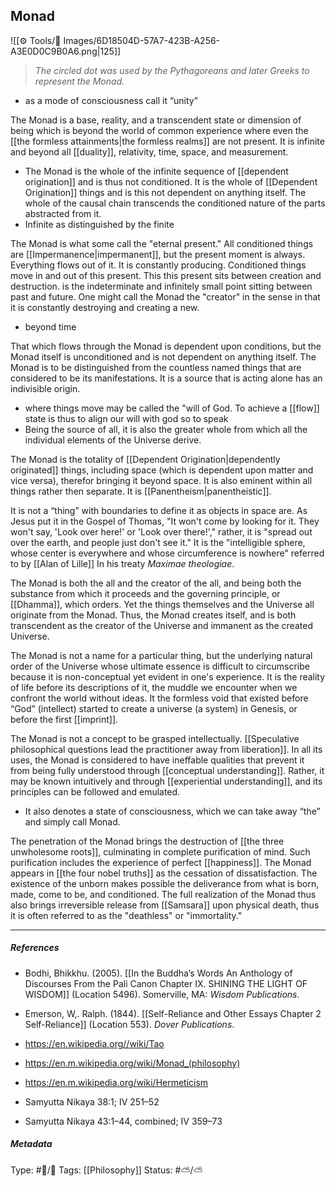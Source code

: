 ## Monad 

![[⚙️ Tools/📸 Images/6D18504D-57A7-423B-A256-A3E0D0C9B0A6.png|125]]
> _The circled dot was used by the Pythagoreans and later Greeks to represent the Monad._

- as a mode of consciousness call it “unity”

The Monad is a base, reality, and a transcendent state or dimension of being which is beyond the world of common experience where even the [[the formless attainments|the formless realms]] are not present. It is infinite and beyond all [[duality]], relativity, time, space, and measurement. 

- The Monad is the whole of the infinite sequence of [[dependent origination]] and is thus not conditioned. It is the whole of [[Dependent Origination]] things and is this not dependent on anything itself. The whole of the causal chain transcends the conditioned nature of the parts abstracted from it.
- Infinite as distinguished by the finite

The Monad is what some call the "eternal present." All conditioned things are [[Impermanence|impermanent]], but the present moment is always. Everything flows out of it. It is constantly producing. Conditioned things move in and out of this present. This this present sits between creation and destruction. is the indeterminate and infinitely small point sitting between past and future. One might call the Monad the "creator" in the sense in that it is constantly destroying and creating a new. 

- beyond time

That which flows through the Monad is dependent upon conditions, but the Monad itself is unconditioned and is not dependent on anything itself. The Monad is to be distinguished from the countless named things that are considered to be its manifestations. It is a source that is acting alone has an indivisible origin. 

- where things move may be called the "will of God. To achieve a [[flow]] state is thus to align our will with god so to speak
- Being the source of all, it is also the greater whole from which all the individual elements of the Universe derive.

The Monad is the totality of [[Dependent Origination|dependently originated]] things, including space (which is dependent upon matter and vice versa), therefor bringing it beyond space. It is also eminent within all things rather then separate. It is [[Panentheism|panentheistic]].

It is not a “thing” with boundaries to define it as objects in space are. As Jesus put it in the Gospel of Thomas, "It won't come by looking for it. They won't say, 'Look over here!' or 'Look over there!'," rather, it is "spread out over the earth, and people just don't see it." It is the "intelligible sphere, whose center is everywhere and whose circumference is nowhere" referred to by [[Alan of Lille]] In his treaty _Maximae theologiae_.

The Monad is both the all and the creator of the all, and being both the substance from which it proceeds and the governing principle, or [[Dhamma]], which orders. Yet the things themselves and the Universe all originate from the Monad. Thus, the Monad creates itself, and is both transcendent as the creator of the Universe and immanent as the created Universe. 

The Monad is not a name for a particular thing, but the underlying natural order of the Universe whose ultimate essence is difficult to circumscribe because it is non-conceptual yet evident in one's experience. It is the reality of life before its descriptions of it, the muddle we encounter when we confront the world without ideas. It the formless void that existed before “God” (intellect) started to create a universe (a system) in Genesis, or before the first [[imprint]].

The Monad is not a concept to be grasped intellectually. [[Speculative philosophical questions lead the practitioner away from liberation]]. In all its uses, the Monad is considered to have ineffable qualities that prevent it from being fully understood through [[conceptual understanding]]. Rather, it may be known intuitively and through [[experiential understanding]], and its principles can be followed and emulated.

- It also denotes a state of consciousness, which we can take away “the” and simply call Monad.

The penetration of the Monad brings the destruction of [[the three unwholesome roots]], culminating in complete purification of mind. Such purification includes the experience of perfect [[happiness]]. The Monad appears in [[the four nobel truths]] as the cessation of dissatisfaction. The existence of the unborn makes possible the deliverance from what is born, made, come to be, and conditioned. The full realization of the Monad thus also brings irreversible release from [[Samsara]] upon physical death, thus it is often referred to as the "deathless" or "immortality."

___

##### References

- Bodhi, Bhikkhu. (2005). [[In the Buddha’s Words An Anthology of Discourses From the Pali Canon Chapter IX. SHINING THE LIGHT OF WISDOM]] (Location 5496). Somerville, MA: _Wisdom Publications_.

- Emerson, W,. Ralph. (1844). [[Self-Reliance and Other Essays Chapter 2 Self-Reliance]] (Location 553). _Dover Publications_.

- https://en.wikipedia.org//wiki/Tao

- https://en.m.wikipedia.org/wiki/Monad_(philosophy)

- https://en.m.wikipedia.org/wiki/Hermeticism

- Samyutta Nikaya 38:1; IV 251–52

- Samyutta Nikaya 43:1–44, combined; IV 359–73

##### Metadata

Type: #🔵/🔵 
Tags: [[Philosophy]] 
Status: #⛅️/⛅️ 